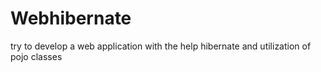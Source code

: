 # Webhibernate
try to develop a web application with the  help hibernate and utilization of pojo classes
